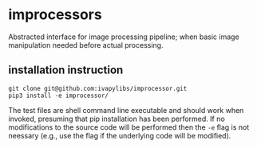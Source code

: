 # improcessors
Abstracted interface for image processing pipeline;  when basic image manipulation  needed before actual processing.

## installation instruction


```
git clone git@github.com:ivapylibs/improcessor.git
pip3 install -e improcessor/
```

The test files are shell command line executable and should work when
invoked, presuming that pip installation has been performed.  If no
modifications to the source code will be performed then the ``-e`` flag
is not neessary (e.g., use the flag if the underlying code will be
modified).
